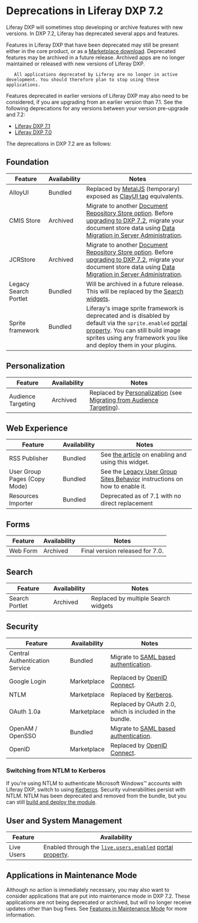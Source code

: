 # Deprecations in Liferay DXP 7.2

Liferay DXP will sometimes stop developing or archive features with new versions. In DXP 7.2, Liferay has deprecated several apps and features.

Features in Liferay DXP that have been deprecated may still be present either in the core product, or as a [Marketplace download](https://web.liferay.com/marketplace). Deprecated features may be archived in a future release. Archived apps are no longer maintained or released with new versions of Liferay DXP.

```note::
   All applications deprecated by Liferay are no longer in active development. You should therefore plan to stop using these applications.
```

Features deprecated in earlier versions of Liferay DXP may also need to be considered, if you are upgrading from an earlier version than 7.1. See the following deprecations for any versions between your version pre-upgrade and 7.2:

* [Liferay DXP 7.1](https://help.liferay.com/hc/en-us/articles/360018403151-Digital-Experience-Platform-7-1-Deprecated-and-Removed-Items)
* [Liferay DXP 7.0](https://help.liferay.com/hc/en-us/articles/360018123832-Digital-Experience-Platform-7-0-Deprecated-and-Removed-Items)

The deprecations in DXP 7.2 are as follows:

## Foundation

| Feature |  Availability |  Notes |
| --- | ------------- | ------ |
| AlloyUI | Bundled | Replaced by [MetalJS](https://metaljs.com/) (temporary) exposed as [ClayUI tag](https://help.liferay.com/hc/en-us/articles/360028832192-Front-End-Taglibs) equivalents. |
| CMIS Store | Archived | Migrate to another [Document Repository Store option](https://help.liferay.com/hc/en-us/articles/360028810112-Document-Repository-Configuration). Before [upgrading to DXP 7.2](../upgrade-overview.md), migrate your document store data using [Data Migration in Server Administration](https://help.liferay.com/hc/en-us/articles/360029131691-Server-Administration). |
| JCRStore | Archived | Migrate to another [Document Repository Store option](https://help.liferay.com/hc/en-us/articles/360028810112-Document-Repository-Configuration). Before [upgrading to DXP 7.2](../upgrade-overview.md), migrate your document store data using [Data Migration in Server Administration](https://help.liferay.com/hc/en-us/articles/360029131691-Server-Administration). |
| Legacy Search Portlet | Bundled | Will be archived in a future release. This will be replaced by the [Search widgets](https://help.liferay.com/hc/en-us/articles/360029133791-Introduction-to-Search). |
| Sprite framework | Bundled | Liferay's image sprite framework is deprecated and is disabled by default via the `sprite.enabled` [portal property](https://help.liferay.com/hc/en-us/articles/360028712292-Portal-Properties). You can still build image sprites using any framework you like and deploy them in your plugins. |

## Personalization

| Feature |  Availability |  Notes |
| --- | ------------- | ------ |
| Audience Targeting | Archived | Replaced by [Personalization](https://help.liferay.com/hc/en-us/articles/360028721372-Introduction-to-Segmentation-and-Personalization) (see [Migrating from Audience Targeting](./96-migrating-from-audience-targeting/01-migrating-from-audience-targeting.md)). |

## Web Experience

| Feature |  Availability |  Notes |
| --- | ------------- | ------ |
| RSS Publisher | Bundled | See [the article](https://help.liferay.com/hc/en-us/articles/360028820672-The-RSS-Publisher-Widget) on enabling and using this widget. |
| User Group Pages (Copy Mode) | Bundled | See the [Legacy User Group Sites Behavior](https://help.liferay.com/hc/en-us/articles/360028819172-User-Group-Sites#legacy-user-group-sites-behavior) instructions on how to enable it. |
| Resources Importer | Bundled | Deprecated as of 7.1 with no direct replacement |

## Forms

| Feature | Availability | Notes |
| --- | ------------------ | ----------- |
| Web Form | Archived | Final version released for 7.0. |

## Search

| Feature | Availability | Notes |
| --- | ------------- | ------ |
| Search Portlet | Archived | Replaced by multiple Search widgets |

## Security

| Feature |  Availability |  Notes |
| --- | ------------------ | ----------- |
| Central Authentication Service | Bundled | Migrate to [SAML based authentication](https://help.liferay.com/hc/en-us/articles/360028711032-Introduction-to-Authenticating-Using-SAML). |
| Google Login | Marketplace | Replaced by [OpenID Connect](https://help.liferay.com/hc/en-us/articles/360028711312-Authenticating-with-OpenID-Connect). |
| NTLM | Marketplace | Replaced by [Kerberos](https://help.liferay.com/hc/en-us/articles/360029031831-Authenticating-with-Kerberos). |
| OAuth 1.0a | Marketplace | Replaced by OAuth 2.0, which is included in the bundle. |
| OpenAM / OpenSSO | Bundled | Migrate to [SAML based authentication](https://help.liferay.com/hc/en-us/articles/360028711032-Introduction-to-Authenticating-Using-SAML). |
| OpenID | Marketplace | Replaced by [OpenID Connect](https://help.liferay.com/hc/en-us/articles/360028711312-Authenticating-with-OpenID-Connect). |

### Switching from NTLM to Kerberos

If you're using NTLM to authenticate Microsoft Windows™ accounts with Liferay DXP, switch to using [Kerberos](https://help.liferay.com/hc/en-us/articles/360029031831-Authenticating-with-Kerberos). Security vulnerabilities persist with NTLM. NTLM has been deprecated and removed from the bundle, but you can still [build and deploy the module](https://github.com/liferay/liferay-portal/tree/7.2.x/modules/apps/portal-security-sso-ntlm).

## User and System Management

| Feature |  Availability |
| --- | ------------------ |
| Live Users | Enabled through the [`live.users.enabled`](https://docs.liferay.com/dxp/portal/7.2-latest/propertiesdoc/portal.properties.html) [portal property](../../reference/portal-properties.md). |

## Applications in Maintenance Mode

Although no action is immediately necessary, you may also want to consider applications that are put into maintenance mode in DXP 7.2. These applications are not being deprecated or archived, but will no longer receive updates other than bug fixes. See [Features in Maintenance Mode](./features-in-maintenance-mode.md) for more information.
